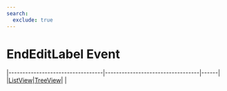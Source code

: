 ```yaml
---
search:
  exclude: true
---
```


<h1 class="heading"><span class="name">EndEditLabel Event</span></h1>

|----------------------------------|----------------------------------|------|
|[ListView](../objects/listview.md)|[TreeView](../objects/treeview.md)|&nbsp;|
